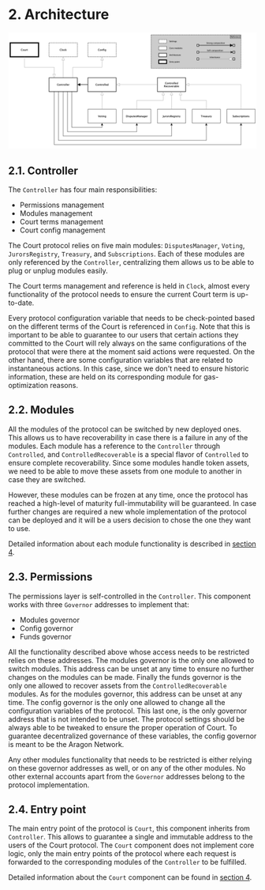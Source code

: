 # 2. Architecture

![Architecture diagram](./architecture.png)

## 2.1. Controller

The `Controller` has four main responsibilities:
- Permissions management
- Modules management 
- Court terms management
- Court config management

The Court protocol relies on five main modules: `DisputesManager`, `Voting`, `JurorsRegistry`, `Treasury`, and `Subscriptions`.
Each of these modules are only referenced by the `Controller`, centralizing them allows us to be able to plug or unplug modules easily.

The Court terms management and reference is held in `Clock`, almost every functionality of the protocol needs to ensure the current Court term is up-to-date.

Every protocol configuration variable that needs to be check-pointed based on the different terms of the Court is referenced in `Config`.
Note that this is important to be able to guarantee to our users that certain actions they committed to the Court will rely always on the same configurations of the protocol that were there at the moment said actions were requested. 
On the other hand, there are some configuration variables that are related to instantaneous actions. In this case, since we don't need to ensure historic information, these are held on its corresponding module for gas-optimization reasons.  

## 2.2. Modules

All the modules of the protocol can be switched by new deployed ones. This allows us to have recoverability in case there is a failure in any of the modules. 
Each module has a reference to the `Controller` through `Controlled`, and `ControlledRecoverable` is a special flavor of `Controlled` to ensure complete recoverability. 
Since some modules handle token assets, we need to be able to move these assets from one module to another in case they are switched.  

However, these modules can be frozen at any time, once the protocol has reached a high-level of maturity full-immutability will be guaranteed. 
In case further changes are required a new whole implementation of the protocol can be deployed and it will be a users decision to chose the one they want to use.

Detailed information about each module functionality is described in [section 4](../4-entry-points).

## 2.3. Permissions

The permissions layer is self-controlled in the `Controller`. This component works with three `Governor` addresses to implement that:
- Modules governor
- Config governor
- Funds governor

All the functionality described above whose access needs to be restricted relies on these addresses. 
The modules governor is the only one allowed to switch modules. This address can be unset at any time to ensure no further changes on the modules can be made.
Finally the funds governor is the only one allowed to recover assets from the `ControlledRecoverable` modules. As for the modules governor, this address can be unset at any time. 
The config governor is the only one allowed to change all the configuration variables of the protocol. This last one, is the only governor address that is not intended to be unset. 
The protocol settings should be always able to be tweaked to ensure the proper operation of Court. To guarantee decentralized governance of these variables, the config governor is meant to be the Aragon Network.  

Any other modules functionality that needs to be restricted is either relying on these governor addresses as well, or on any of the other modules. 
No other external accounts apart from the `Governor` addresses belong to the protocol implementation.

## 2.4. Entry point

The main entry point of the protocol is `Court`, this component inherits from `Controller`. 
This allows to guarantee a single and immutable address to the users of the Court protocol. The `Court` component does not implement core logic, only the main entry points of the protocol where each request is forwarded to the corresponding modules of the `Controller` to be fulfilled.

Detailed information about the `Court` component can be found in [section 4](../4-entry-points).
